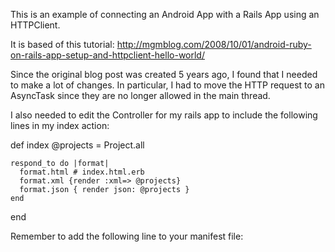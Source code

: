 This is an example of connecting an Android App with a Rails App using an HTTPClient. 

It is based of this tutorial:
http://mgmblog.com/2008/10/01/android-ruby-on-rails-app-setup-and-httpclient-hello-world/

Since the original blog post was created 5 years ago, I found that I needed to make a lot of changes.  In particular, I had to move the HTTP request to an AsyncTask since they are no longer allowed in the main thread.

I also needed to edit the Controller for my rails app to include the following lines in my index action:

  def index
    @projects = Project.all

    respond_to do |format|
      format.html # index.html.erb
      format.xml {render :xml=> @projects}
      format.json { render json: @projects }
    end
  end

Remember to add the following line to your manifest file:

<uses-permission android:name="android.permission.INTERNET" /> 